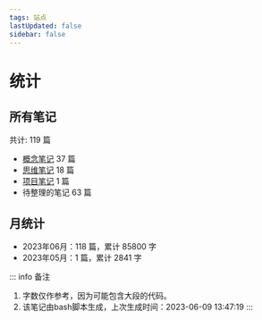 ```yaml
---
tags: 站点
lastUpdated: false
sidebar: false
---
```


# 统计

## 所有笔记

共计: 119 篇
- [概念笔记](../list-concept/1.md) 37 篇
- [思维笔记](../list-thought/1.md) 18 篇
- [项目笔记](../list-projects/1.md) 1 篇
- 待整理的笔记 63 篇

## 月统计

- 2023年06月：118 篇，累计 85800 字
- 2023年05月：1 篇，累计 2841 字

::: info 备注
1. 字数仅作参考，因为可能包含大段的代码。
2. 该笔记由bash脚本生成，上次生成时间：2023-06-09 13:47:19
:::
